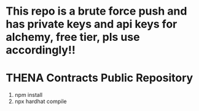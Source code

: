 # This repo is a brute force push and has private keys and api keys for alchemy, free tier, pls use accordingly!!

# THENA Contracts Public Repository


1. npm install
2. npx hardhat compile

